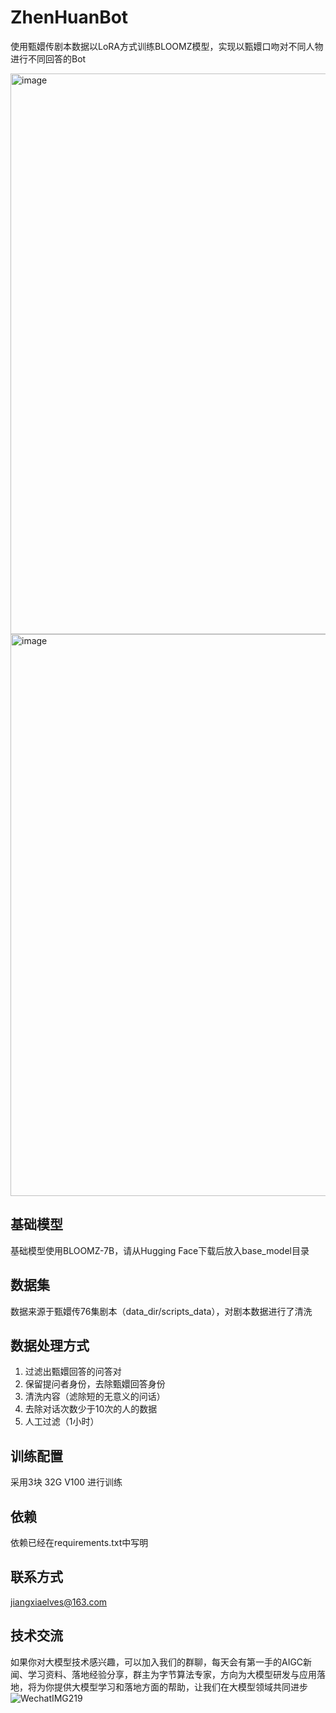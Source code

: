 # ZhenHuanBot
使用甄嬛传剧本数据以LoRA方式训练BLOOMZ模型，实现以甄嬛口吻对不同人物进行不同回答的Bot

<img width="897" alt="image" src="https://github.com/JiangXiaElves/ZhenHuanBot/assets/133947013/a1ccacf5-93cb-4a5e-b879-d20d14c58be5">
<img width="899" alt="image" src="https://github.com/JiangXiaElves/ZhenHuanBot/assets/133947013/030b596e-cd86-4129-abf7-4ca1d44e22c7">

## 基础模型
基础模型使用BLOOMZ-7B，请从Hugging Face下载后放入base_model目录

## 数据集
数据来源于甄嬛传76集剧本（data_dir/scripts_data），对剧本数据进行了清洗

## 数据处理方式
1. 过滤出甄嬛回答的问答对
2. 保留提问者身份，去除甄嬛回答身份
3. 清洗内容（滤除短的无意义的问话）
4. 去除对话次数少于10次的人的数据
5. 人工过滤（1小时）

## 训练配置
采用3块 32G V100 进行训练

## 依赖
依赖已经在requirements.txt中写明

## 联系方式
jiangxiaelves@163.com

## 技术交流
如果你对大模型技术感兴趣，可以加入我们的群聊，每天会有第一手的AIGC新闻、学习资料、落地经验分享，群主为字节算法专家，方向为大模型研发与应用落地，将为你提供大模型学习和落地方面的帮助，让我们在大模型领域共同进步
![WechatIMG219](https://github.com/JiangXiaElves/ZhenHuanBot/assets/133947013/6b3b438b-62e6-4eb5-9df1-7e745fc8596c)
